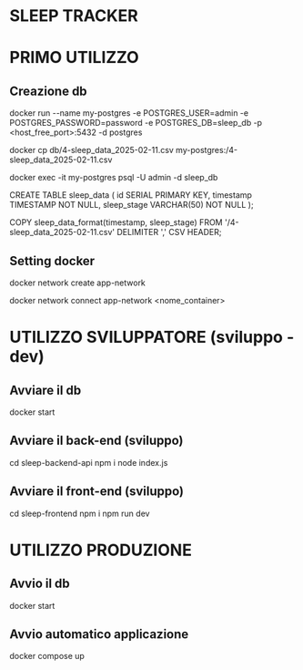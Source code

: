# SLEEP TRACKER

# PRIMO UTILIZZO
## Creazione db
docker run --name my-postgres -e POSTGRES_USER=admin -e POSTGRES_PASSWORD=password -e POSTGRES_DB=sleep_db -p <host_free_port>:5432 -d postgres

docker cp db/4-sleep_data_2025-02-11.csv my-postgres:/4-sleep_data_2025-02-11.csv

docker exec -it my-postgres psql -U admin -d sleep_db

CREATE TABLE sleep_data (
  id SERIAL PRIMARY KEY,
  timestamp TIMESTAMP NOT NULL,
  sleep_stage VARCHAR(50) NOT NULL
);

COPY sleep_data_format(timestamp, sleep_stage)
FROM '/4-sleep_data_2025-02-11.csv'
DELIMITER ','
CSV HEADER;

## Setting docker
docker network create app-network

docker network connect app-network <nome_container>


# UTILIZZO SVILUPPATORE (sviluppo - dev)
## Avviare il db
docker start <container-id>

## Avviare il back-end (sviluppo)
cd sleep-backend-api
npm i
node index.js

## Avviare il front-end (sviluppo)
cd sleep-frontend
npm i
npm run dev


# UTILIZZO PRODUZIONE
## Avvio il db
docker start <container-id>

## Avvio automatico applicazione
docker compose up
